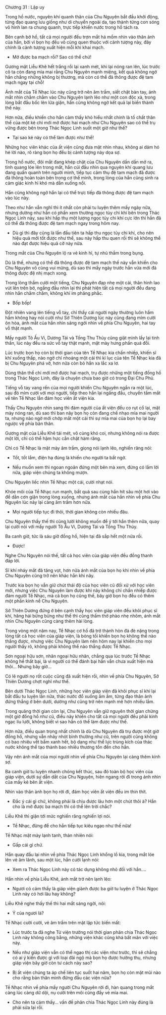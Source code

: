 




Chương 31 : Lập uy


Trong hồ nước, nguyên khí quanh thân của Chu Nguyên bắt đầu khởi động, từng đạo quang lưu giống như di chuyển ngoài da, tạo thành từng con sóng vô hình lan ra chung quanh, trực tiếp khiến nước trong hồ tách ra.

Bên cạnh bờ hồ, tất cả mọi người đều trợn mắt há mồm nhìn vào thân ảnh của hắn, bởi vì bọn họ đều vô cùng quen thuộc với cảnh tượng này, đây chính là cảnh tượng xuất hiện mỗi khi khai mạch.

- Mở được ba mạch rồi? Sao có thể chứ!

Gương mặt Liễu Khê hết trắng rồi lại xanh mét, khi lại nóng ran lên, lúc trước cô ta còn đang mỉa mai rằng Chu Nguyên mạnh miệng, kết quả không ngờ hắn chẳng những không bị thương, mà còn có thể đả thông được đệ tam mạch ngay tại chỗ!

Ánh mắt của Tề Nhạc lúc này cũng trở nên âm trầm, siết chặt bàn tay, ánh mắt nhìn chằm chằm vào Chu Nguyên lạnh lẽo như một con độc xà, trong lòng bắt đầu bốc lên lửa giận, hắn cũng không ngờ kết quả lại biến thành thế này.

Hơn nữa, điều khiến cho hắn cảm thấy khó hiểu nhất chính là tố chất thân thể của một kẻ chỉ mới mở được hai mạch như Chu Nguyên sao có thể trụ vững được bên trong Thác Ngọc Linh suốt một giờ như thế?

- Tại sao kẻ này có thể làm được như thế!

Những học viên khác của ất viện cũng đưa mặt nhìn nhau, không ai dám hó hé lời nào, rõ ràng bọn họ đều bị cảnh tượng này dọa sợ.

Trong hồ nước, đôi mắt đang khép chặt của Chu Nguyên dần dần mở ra, tinh quang lóe lên trong mắt, hắn cúi đầu nhìn qua nguyên khí quang lưu đang quấn quanh trên người mình, tiếp tục cảm thụ đệ tam mạch đã được đả thông hoàn toàn bên trong cơ thể mình, trong lòng của hắn cũng sinh ra cảm giác kinh hỉ khó mà dằn xuống nổi.

Hắn cũng không ngờ hắn lại có thể trực tiếp đả thông được đệ tam mạch vào lúc này.

Theo như hắn vẫn nghĩ thì ít nhất còn phải tu luyện thêm mấy ngày nữa, nhưng dường như hắn có phần xem thường ngọc tủy chi khí bên trong Thác Ngọc Linh này, sau khi hấp thụ một lượng ngọc tủy chi khí cực lớn thì hắn đã có thể đả thông được đệ tam mạch ngay trong hôm nay.

- Dù gì thì đây cũng là lần đầu tiên ta hấp thu ngọc tủy chi khí, cho nên hiệu quả mới tốt được như thế, sau này hấp thu quen rồi thì sẽ không thể nào đạt được hiệu quả cỡ này nữa.

Trong mắt của Chu Nguyên lộ ra vẻ kinh hỉ, tự nhủ thầm trong bụng.

Dù là thế, nhưng có thể đả thông được đệ tam mạch thế này vẫn khiến cho Chu Nguyên vô cùng vui mừng, dù sao thì mấy ngày trước hắn vừa mới đả thông được đệ nhị mạch xong.

Trong lòng thầm cười một tiếng, Chu Nguyên đạp nhẹ một cái, thân hình lao vút lên trên bờ, ngẩng đầu nhìn lại thì phát hiện tất cả mọi người đều đang nhìn hắn chằm chằm, không khí im phăng phắc.

- Bốp bốp!

Đột nhiên vang lên tiếng vỗ tay, chỉ thấy cái người ngày thường luôn hầm hầm không hay nói cười như Sở Thiên Dương lúc này cũng đang mỉm cười ôn hòa, ánh mắt của hắn nhìn sáng ngời nhìn về phía Chu Nguyên, hai tay vỗ thật mạnh.

Mấy người Tô Ấu Vi, Dương Tái và Tống Thu Thủy cũng giật mình lấy lại tinh thần, lúc này đều ra sức vỗ tay thật mạnh, mặt mày hưng phấn quá đỗi.

Lúc trước bọn họ còn bị thời gian của tên Tề Nhạc kia chấn nhiếp, khiến sĩ khí xuống thấp, nào ngờ chỉ nhoáng một cái thì kỉ lục của tên Tề Nhạc kia đã bị Chu Nguyên phá vỡ, hơn nữa còn bỏ hắn xa lắc xa lơ.

Dùng thân thể chỉ mới mở được hai mạch, trụ được những một tiếng đồng hồ trong Thác Ngọc Linh, đây là chuyện chưa bao giờ có trong Đại Chu Phủ.

Tiếng vỗ tay vang rền của mọi người khiến Chu Nguyên ngẩn ra một lúc, sau đó mỉm cười với mọi người, tiếp theo hắn lại ngẩng đầu, chuyển tầm mắt về tên Tề Nhạc lẫn đám học viên ất viện kia.

Thấy Chu Nguyên nhìn sang thì đám người của ất viện đều co rụt cổ lại, mặt mày nóng ran, dù sao thì ban nãy bọn họ còn đang chế nhạo mỉa mai người ta, nhưng nào ngờ mới chớp mắt một cái thì sự mỉa mai của bọn họ lại bay ngược về phía bản thân.

Gương mặt của Liễu Khê tái mét, vô cùng khó coi, nhưng không nói ra được một lời, chỉ có thể hậm hực cắn chặt hàm răng.

Chỉ có Tề Nhạc là mặt mày âm trầm, giọng nói lạnh lẽo, nghiến răng nói:

- Tốt, tốt lắm, điện hạ đúng là khiến cho người ta bất ngờ.

- Nếu muốn xem thì ngoan ngoãn đứng một bên mà xem, đừng có lắm lời nữa, giáp viện chúng ta không mượn.

Chu Nguyên liếc nhìn Tề Nhạc một cái, cười nhạt nói.

Khóe môi của Tề Nhạc run mạnh, bất quá sau cùng hắn hít sâu một hơi vào để dằn cơn giận trong lòng xuống, nhưng ánh mắt của hắn nhìn về phía Chu Nguyên lúc này lại càng âm trầm hơn nữa.

- Mọi người tiếp tục đi thôi, thời gian không còn nhiều đâu.

Chu Nguyên thấy thế thì cũng lười không muốn để ý tới hắn thêm nữa, quay lại cười nói với mấy người Tô Ấu Vi, Dương Tái và Tống Thu Thủy.

Ba canh giờ, tức là sáu giờ đồng hồ, hiện tại đã sắp hết một nửa rồi.

- Được!

Nghe Chu Nguyên nói thế, tất cả học viên của giáp viện đều đồng thanh đáp lời.

Sĩ khí nháy mắt đã tăng vọt, hơn nữa ánh mắt của bọn họ khi nhìn về phía Chu Nguyên cũng trở nên khác hẳn khi nãy.

Trước kia bọn họ vẫn giữ chút thái độ của học viên cũ đối xử với học viên mới, nhưng việc Chu Nguyên làm được khi nãy không chỉ chấn nhiếp được đám người Tề Nhạc, mà cả bọn họ cũng thế, bây giờ bọn họ đều có thêm một phần kính nể Chu Nguyên.

Sở Thiên Dương đứng ở bên cạnh thấy học viên giáp viên đều khôi phục sĩ khí, hăng hái bừng bừng như thế thì cũng thầm thở phào nhẹ nhõm, ánh mắt nhìn Chu Nguyên cũng càng thêm hài lòng.

Trong vòng một năm nay, Tề Nhạc cơ hồ đã trở thành hòn đá đè nặng trong lòng tất cả học viên của giáp viện, là bóng tối khiến bọn họ không thể nào thắng được, nhưng việc Chu Nguyên làm nên hôm nay lại khiến cho mọi người thấy rõ, không phải không thể nào thắng được Tề Nhạc.

Sơn ngoại hữu sơn, nhân ngoại hữu nhân, chẳng qua lúc trước Tề Nhạc không hề thất bại, là vì người có thể đánh bại hắn vẫn chưa xuất hiện mà thôi… Nhưng bây giờ…

Có lẽ người nọ rốt cuộc cũng đã xuất hiện rồi, nhìn về phía Chu Nguyên, Sở Thiên Dương chợt nghĩ như thế.

Bên dưới Thác Ngọc Linh, những học viên giáp viện đã khôi phục sĩ khí lại bắt đầu tu luyện lần nữa, thác nước đổ xuống ầm ầm, từng đạo thân ảnh đứng thẳng ở bên dưới, dường như cũng trở nên mạnh mẽ hơn nhiều lắm.

Trong quãng thời gian còn lại, Chu Nguyên vẫn giữ nguyên thời gian chừng một giờ đồng hồ như cũ, điều này khiến cho tất cả mọi người đều phải kinh ngạc líu lưỡi, không biết vì sao hắn có thể làm được như thế.

Hơn nữa, điều quan trọng nhất chính là dù Chu Nguyên đã trụ được một giờ đồng hồ, nhưng vẫn nhảy nhót bình thường như cũ, trên người cũng không có bao nhiêu vết bầm xanh hết, bộ dạng như thể lực trùng kích của thác nước không thể tạo thành bao nhiêu thương tổn đến cho hắn.

Vậy nên ánh mắt của mọi người nhìn về phía Chu Nguyên lại càng thêm kính sợ.

Ba canh giờ tu luyện nhanh chóng kết thúc, sau đó toàn bộ học viên của giáp viện, dưới sự dẫn dắt của Chu Nguyên, hiên ngang rời đi trong ánh nhìn của mấy kẻ bên ất viện.

Nhìn vào thân ảnh bọn họ rời đi, đám học viên ất viện đều im thin thít.

- Đắc ý cái gì chứ, không phải là chịu được lâu hơn một chút thôi à? Hắn cho là mở được ba mạch thì có thể lên trời chắc?

Liễu Khê thì giận tới mức nghiến răng nghiến lợi nói.

- Tề Nhạc, đừng để cho hắn tiếp tục kiêu ngạo như thế nữa!

Tề Nhạc mặt mày lạnh tanh, thản nhiên nói:

- Gấp cái gì chứ.

Hắn quay đầu lại nhìn về phía Thác Ngọc Linh khổng lồ kia, trong mắt lóe lên vẻ âm lãnh, sau một lúc, hắn cười lạnh nói:

- Xem ra Thác Ngọc Linh này có tác dụng không nhỏ đối với hắn….

Hắn nhìn về phía Liễu Khê, ánh mắt trở nên lạnh lẽo:

- Ngươi có cảm thấy là giáp viện giành được ba giờ tu luyện ở Thác Ngọc Linh này có hơi lâu hay không?

Liễu Khê nghe thấy thế thì hai mắt sáng ngời, nói:

- Ý của ngươi là?

Tề Nhạc cười cười, vẻ âm trầm trên mặt lập tức biến mất:

- Lúc trước ta đã nghe Từ viện trưởng nói thời gian phân chia Thác Ngọc Linh này không công bằng, những viện khác cũng khá bất mãn với việc này.

- Nếu như giáp viện vẫn có thể ngạo thị các viện như trước, thì sẽ chẳng có ai ý kiến được gì với loại đãi ngộ mà bọn họ được hưởng thụ, nhưng giáp viện bây giờ còn tư cách này sao?

- Bị ất viện chúng ta áp chế liên tục suốt hai năm, bọn họ còn mặt mũi nào cho rằng bản thân mình đứng đầu các viện nữa?

Tề Nhạc nhìn về phía mấy người Chu Nguyên rời đi, hàn quang trong mắt càng lúc càng dữ dội, nụ cười trên môi cũng đầy vẻ mỉa mai.

- Cho nên ta cảm thấy… vấn đề phân chia Thác Ngọc Linh này đúng là phải sửa lại rồi.




